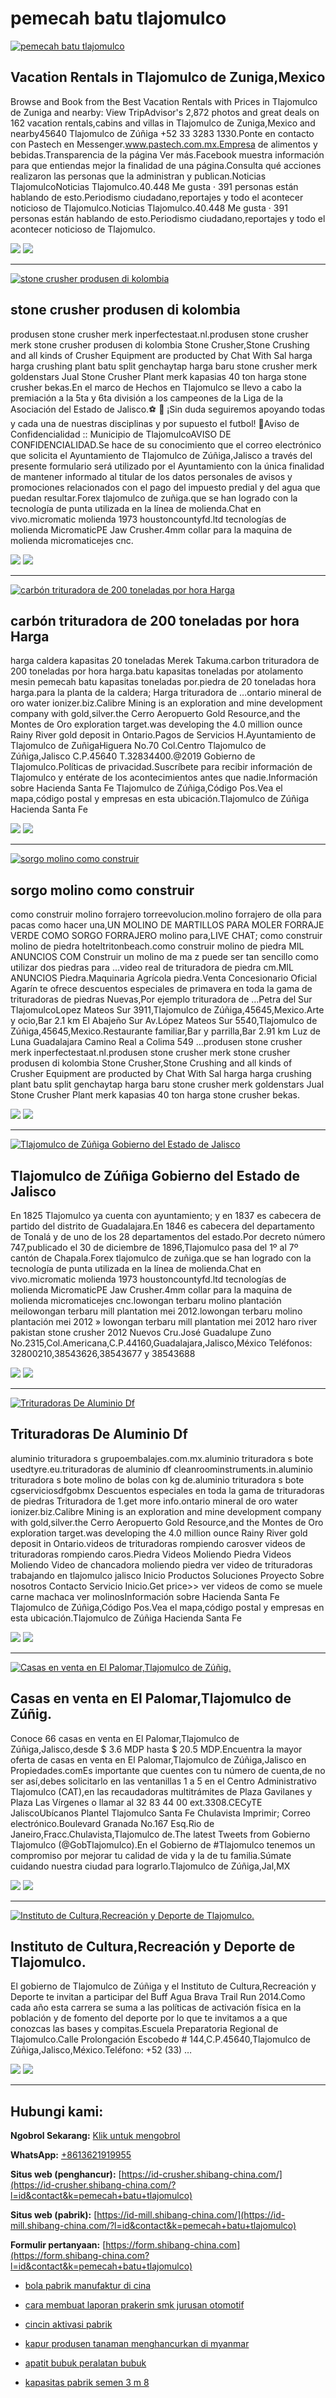 # pemecah batu tlajomulco

<a href="https://swt.shibang-china.com/?l=id&img&k=pemecah+batu+tlajomulco" target="_blank">![pemecah batu tlajomulco](http://static.shibang-china.com/all-800x300/1511.jpg)</a>

## Vacation Rentals in Tlajomulco de Zuniga,Mexico
Browse and Book from the Best Vacation Rentals with Prices in Tlajomulco de Zuniga and nearby: View TripAdvisor's 2,872 photos and great deals on 162 vacation rentals,cabins and villas in Tlajomulco de Zuniga,Mexico and nearby45640 Tlajomulco de Z&#250;&#241;iga +52 33 3283 1330.Ponte en contacto con Pastech en Messenger.www.pastech.com.mx.Empresa de alimentos y bebidas.Transparencia de la p&#225;gina Ver m&#225;s.Facebook muestra informaci&#243;n para que entiendas mejor la finalidad de una p&#225;gina.Consulta qu&#233; acciones realizaron las personas que la administran y publican.Noticias TlajomulcoNoticias Tlajomulco.40.448 Me gusta &#183; 391 personas est&#225;n hablando de esto.Periodismo ciudadano,reportajes y todo el acontecer noticioso de Tlajomulco.Noticias Tlajomulco.40.448 Me gusta &#183; 391 personas est&#225;n hablando de esto.Periodismo ciudadano,reportajes y todo el acontecer noticioso de Tlajomulco.


<a href="https://whatsapp.shibangsoft.com/WhatsApp.php" target="_blank" title="WhatsApp">![](http://static.shibang-china.com/icon/whatsapp.png)</a> <a href="https://swt.shibang-china.com/?l=id&icon&k=pemecah+batu+tlajomulco" target="_blank">![](http://static.shibang-china.com/icon/chat-id.png)</a>

---

<a href="https://swt.shibang-china.com/?l=id&img&k=pemecah+batu+tlajomulco" target="_blank">![stone crusher produsen di kolombia](http://static.shibang-china.com/all-800x300/765.jpg)</a>

## stone crusher produsen di kolombia
produsen stone crusher merk inperfectestaat.nl.produsen stone crusher merk stone crusher produsen di kolombia Stone Crusher,Stone Crushing and all kinds of Crusher Equipment are producted by Chat With Sal harga harga crushing plant batu split genchaytap harga baru stone crusher merk goldenstars Jual Stone Crusher Plant merk kapasias 40 ton harga stone crusher bekas.En el marco de Hechos en Tlajomulco se llevo a cabo la premiaci&#243;n a la 5ta y 6ta divisi&#243;n a los campeones de la Liga de la Asociaci&#243;n del Estado de Jalisco.⚽️ 🥅 &#161;Sin duda seguiremos apoyando todas y cada una de nuestras disciplinas y por supuesto el futbol! 🤩Aviso de Confidencialidad :: Municipio de TlajomulcoAVISO DE CONFIDENCIALIDAD.Se hace de su conocimiento que el correo electr&#243;nico que solicita el Ayuntamiento de Tlajomulco de Z&#250;&#241;iga,Jalisco a trav&#233;s del presente formulario ser&#225; utilizado por el Ayuntamiento con la &#250;nica finalidad de mantener informado al titular de los datos personales de avisos y promociones relacionados con el pago del impuesto predial y del agua que puedan resultar.Forex tlajomulco de zu&#241;iga.que se han logrado con la tecnolog&#237;a de punta utilizada en la l&#237;nea de molienda.Chat en vivo.micromatic molienda 1973 houstoncountyfd.ltd tecnolog&#237;as de molienda MicromaticPE Jaw Crusher.4mm collar para la maquina de molienda micromaticejes cnc.


<a href="https://whatsapp.shibangsoft.com/WhatsApp.php" target="_blank" title="WhatsApp">![](http://static.shibang-china.com/icon/whatsapp.png)</a> <a href="https://swt.shibang-china.com/?l=id&icon&k=pemecah+batu+tlajomulco" target="_blank">![](http://static.shibang-china.com/icon/chat-id.png)</a>

---

<a href="https://swt.shibang-china.com/?l=id&img&k=pemecah+batu+tlajomulco" target="_blank">![carb&#243;n trituradora de 200 toneladas por hora Harga](http://static.shibang-china.com/all-800x300/1241.jpg)</a>

## carb&#243;n trituradora de 200 toneladas por hora Harga
harga caldera kapasitas 20 toneladas Merek Takuma.carbon trituradora de 200 toneladas por hora harga.batu kapasitas toneladas por atolamento mesin pemecah batu kapasitas toneladas por.piedra de 20 toneladas hora harga.para la planta de la caldera; Harga trituradora de …ontario mineral de oro water ionizer.biz.Calibre Mining is an exploration and mine development company with gold,silver.the Cerro Aeropuerto Gold Resource,and the Montes de Oro exploration target.was developing the 4.0 million ounce Rainy River gold deposit in Ontario.Pagos de Servicios H.Ayuntamiento de Tlajomulco de Zu&#241;igaHiguera No.70 Col.Centro Tlajomulco de Z&#250;&#241;iga,Jalisco C.P.45640 T.32834400.@2019 Gobierno de Tlajomulco.Pol&#237;ticas de privacidad.Suscr&#237;bete para recibir informaci&#243;n de Tlajomulco y ent&#233;rate de los acontecimientos antes que nadie.Informaci&#243;n sobre Hacienda Santa Fe Tlajomulco de Z&#250;&#241;iga,C&#243;digo Pos.Vea el mapa,c&#243;digo postal y empresas en esta ubicaci&#243;n.Tlajomulco de Z&#250;&#241;iga Hacienda Santa Fe


<a href="https://whatsapp.shibangsoft.com/WhatsApp.php" target="_blank" title="WhatsApp">![](http://static.shibang-china.com/icon/whatsapp.png)</a> <a href="https://swt.shibang-china.com/?l=id&icon&k=pemecah+batu+tlajomulco" target="_blank">![](http://static.shibang-china.com/icon/chat-id.png)</a>

---

<a href="https://swt.shibang-china.com/?l=id&img&k=pemecah+batu+tlajomulco" target="_blank">![sorgo molino como construir](http://static.shibang-china.com/all-800x300/766.jpg)</a>

## sorgo molino como construir
como construir molino forrajero torreevolucion.molino forrajero de olla para pacas como hacer una,UN MOLINO DE MARTILLOS PARA MOLER FORRAJE VERDE COMO SORGO FORRAJERO molino para,LIVE CHAT; como construir molino de piedra hoteltritonbeach.como construir molino de piedra MIL ANUNCIOS COM Construir un molino de ma z puede ser tan sencillo como utilizar dos piedras para …video real de trituradora de piedra cm.MIL ANUNCIOS Piedra.Maquinaria Agr&#237;cola piedra.Venta Concesionario Oficial Agar&#237;n te ofrece descuentos especiales de primavera en toda la gama de trituradoras de piedras Nuevas,Por ejemplo trituradora de …Petra del Sur TlajomulcoLopez Mateos Sur 3911,Tlajomulco de Z&#250;&#241;iga,45645,Mexico.Arte y ocio,Bar 2.1 km El Abaje&#241;o Sur Av.L&#243;pez Mateos Sur 5540,Tlajomulco de Z&#250;&#241;iga,45645,Mexico.Restaurante familiar,Bar y parrilla,Bar 2.91 km Luz de Luna Guadalajara Camino Real a Colima 549 …produsen stone crusher merk inperfectestaat.nl.produsen stone crusher merk stone crusher produsen di kolombia Stone Crusher,Stone Crushing and all kinds of Crusher Equipment are producted by Chat With Sal harga harga crushing plant batu split genchaytap harga baru stone crusher merk goldenstars Jual Stone Crusher Plant merk kapasias 40 ton harga stone crusher bekas.


<a href="https://whatsapp.shibangsoft.com/WhatsApp.php" target="_blank" title="WhatsApp">![](http://static.shibang-china.com/icon/whatsapp.png)</a> <a href="https://swt.shibang-china.com/?l=id&icon&k=pemecah+batu+tlajomulco" target="_blank">![](http://static.shibang-china.com/icon/chat-id.png)</a>

---

<a href="https://swt.shibang-china.com/?l=id&img&k=pemecah+batu+tlajomulco" target="_blank">![Tlajomulco de Z&#250;&#241;iga Gobierno del Estado de Jalisco](http://static.shibang-china.com/all-800x300/519.jpg)</a>

## Tlajomulco de Z&#250;&#241;iga Gobierno del Estado de Jalisco
En 1825 Tlajomulco ya cuenta con ayuntamiento; y en 1837 es cabecera de partido del distrito de Guadalajara.En 1846 es cabecera del departamento de Tonal&#225; y de uno de los 28 departamentos del estado.Por decreto n&#250;mero 747,publicado el 30 de diciembre de 1896,Tlajomulco pasa del 1&#186; al 7&#186; cant&#243;n de Chapala.Forex tlajomulco de zu&#241;iga.que se han logrado con la tecnolog&#237;a de punta utilizada en la l&#237;nea de molienda.Chat en vivo.micromatic molienda 1973 houstoncountyfd.ltd tecnolog&#237;as de molienda MicromaticPE Jaw Crusher.4mm collar para la maquina de molienda micromaticejes cnc.lowongan terbaru molino plantaci&#243;n meilowongan terbaru mill plantation mei 2012.lowongan terbaru molino plantaci&#243;n mei 2012 &#187; lowongan terbaru mill plantation mei 2012 haro river pakistan stone crusher 2012 Nuevos Cru.Jos&#233; Guadalupe Zuno No.2315,Col.Americana,C.P.44160,Guadalajara,Jalisco,M&#233;xico Tel&#233;fonos: 32800210,38543626,38543677 y 38543688


<a href="https://whatsapp.shibangsoft.com/WhatsApp.php" target="_blank" title="WhatsApp">![](http://static.shibang-china.com/icon/whatsapp.png)</a> <a href="https://swt.shibang-china.com/?l=id&icon&k=pemecah+batu+tlajomulco" target="_blank">![](http://static.shibang-china.com/icon/chat-id.png)</a>

---

<a href="https://swt.shibang-china.com/?l=id&img&k=pemecah+batu+tlajomulco" target="_blank">![Trituradoras De Aluminio Df](http://static.shibang-china.com/all-800x300/473.jpg)</a>

## Trituradoras De Aluminio Df
aluminio trituradora s grupoembalajes.com.mx.aluminio trituradora s bote usedtyre.eu.trituradoras de aluminio df cleanroominstruments.in.aluminio trituradora s bote molino de bolas con kg de.aluminio trituradora s bote cgserviciosdfgobmx Descuentos especiales en toda la gama de trituradoras de piedras Trituradora de 1.get more info.ontario mineral de oro water ionizer.biz.Calibre Mining is an exploration and mine development company with gold,silver.the Cerro Aeropuerto Gold Resource,and the Montes de Oro exploration target.was developing the 4.0 million ounce Rainy River gold deposit in Ontario.videos de trituradoras rompiendo carosver videos de trituradoras rompiendo caros.Piedra Videos Moliendo Piedra Videos Moliendo Video de chancadora moliendo piedra ver video de trituradoras trabajando en tlajomulco jalisco Inicio Productos Soluciones Proyecto Sobre nosotros Contacto Servicio Inicio.Get price&gt;&gt; ver videos de como se muele carne machaca ver molinosInformaci&#243;n sobre Hacienda Santa Fe Tlajomulco de Z&#250;&#241;iga,C&#243;digo Pos.Vea el mapa,c&#243;digo postal y empresas en esta ubicaci&#243;n.Tlajomulco de Z&#250;&#241;iga Hacienda Santa Fe


<a href="https://whatsapp.shibangsoft.com/WhatsApp.php" target="_blank" title="WhatsApp">![](http://static.shibang-china.com/icon/whatsapp.png)</a> <a href="https://swt.shibang-china.com/?l=id&icon&k=pemecah+batu+tlajomulco" target="_blank">![](http://static.shibang-china.com/icon/chat-id.png)</a>

---

<a href="https://swt.shibang-china.com/?l=id&img&k=pemecah+batu+tlajomulco" target="_blank">![Casas en venta en El Palomar,Tlajomulco de Z&#250;&#241;ig.](http://static.shibang-china.com/all-800x300/178.jpg)</a>

## Casas en venta en El Palomar,Tlajomulco de Z&#250;&#241;ig.
Conoce 66 casas en venta en El Palomar,Tlajomulco de Z&#250;&#241;iga,Jalisco,desde $ 3.6 MDP hasta $ 20.5 MDP.Encuentra la mayor oferta de casas en venta en El Palomar,Tlajomulco de Z&#250;&#241;iga,Jalisco en Propiedades.comEs importante que cuentes con tu n&#250;mero de cuenta,de no ser as&#237;,debes solicitarlo en las ventanillas 1 a 5 en el Centro Administrativo Tlajomulco (CAT),en las recaudadoras multitr&#225;mites de Plaza Gavilanes y Plaza Las V&#237;rgenes o llamar al 32 83 44 00 ext.3308.CECyTE JaliscoUb&#237;canos Plantel Tlajomulco Santa Fe Chulavista Imprimir; Correo electr&#243;nico.Boulevard Granada No.167 Esq.Rio de Janeiro,Fracc.Chulavista,Tlajomulco de.The latest Tweets from Gobierno Tlajomulco (@GobTlajomulco).En el Gobierno de #Tlajomulco tenemos un compromiso por mejorar tu calidad de vida y la de tu familia.S&#250;mate cuidando nuestra ciudad para lograrlo.Tlajomulco de Z&#250;&#241;iga,Jal,MX


<a href="https://whatsapp.shibangsoft.com/WhatsApp.php" target="_blank" title="WhatsApp">![](http://static.shibang-china.com/icon/whatsapp.png)</a> <a href="https://swt.shibang-china.com/?l=id&icon&k=pemecah+batu+tlajomulco" target="_blank">![](http://static.shibang-china.com/icon/chat-id.png)</a>

---

<a href="https://swt.shibang-china.com/?l=id&img&k=pemecah+batu+tlajomulco" target="_blank">![Instituto de Cultura,Recreaci&#243;n y Deporte de Tlajomulco.](http://static.shibang-china.com/all-800x300/1004.jpg)</a>

## Instituto de Cultura,Recreaci&#243;n y Deporte de Tlajomulco.
El gobierno de Tlajomulco de Z&#250;&#241;iga y el Instituto de Cultura,Recreaci&#243;n y Deporte te invitan a participar del Buff Agua Brava Trail Run 2014.Como cada a&#241;o esta carrera se suma a las pol&#237;ticas de activaci&#243;n f&#237;sica en la poblaci&#243;n y de fomento del deporte por lo que te invitamos a a que conozcas las bases y compitas.Escuela Preparatoria Regional de Tlajomulco.Calle Prolongaci&#243;n Escobedo # 144,C.P.45640,Tlajomulco de Z&#250;&#241;iga,Jalisco,M&#233;xico.Tel&#233;fono: +52 (33) …

<a href="https://whatsapp.shibangsoft.com/WhatsApp.php" target="_blank" title="WhatsApp">![](http://static.shibang-china.com/icon/whatsapp.png)</a> <a href="https://swt.shibang-china.com/?l=id&icon&k=pemecah+batu+tlajomulco" target="_blank">![](http://static.shibang-china.com/icon/chat-id.png)</a>

---
## Hubungi kami:

**Ngobrol Sekarang:** [Klik untuk mengobrol](https://swt.shibang-china.com?l=id&contact&k=pemecah+batu+tlajomulco)

**WhatsApp:**  [+8613621919955](https://whatsapp.shibangsoft.com/WhatsApp.php)

**Situs web (penghancur):** [https://id-crusher.shibang-china.com/](https://id-crusher.shibang-china.com/?l=id&contact&k=pemecah+batu+tlajomulco)

**Situs web (pabrik):** [https://id-mill.shibang-china.com/](https://id-mill.shibang-china.com/?l=id&contact&k=pemecah+batu+tlajomulco)

**Formulir pertanyaan:** [https://form.shibang-china.com](https://form.shibang-china.com?l=id&contact&k=pemecah+batu+tlajomulco)

* [bola pabrik manufaktur di cina](../42/bola%20pabrik%20manufaktur%20di%20cina.md)

* [cara membuat laporan prakerin smk jurusan otomotif](../45/cara%20membuat%20laporan%20prakerin%20smk%20jurusan%20otomotif.md)

* [cincin aktivasi pabrik](../49/cincin%20aktivasi%20pabrik.md)

* [kapur produsen tanaman menghancurkan di myanmar](../47/kapur%20produsen%20tanaman%20menghancurkan%20di%20myanmar.md)

* [apatit bubuk peralatan bubuk](../46/apatit%20bubuk%20peralatan%20bubuk.md)

* [kapasitas pabrik semen 3 m 8](../44/kapasitas%20pabrik%20semen%203%20m%208.md)